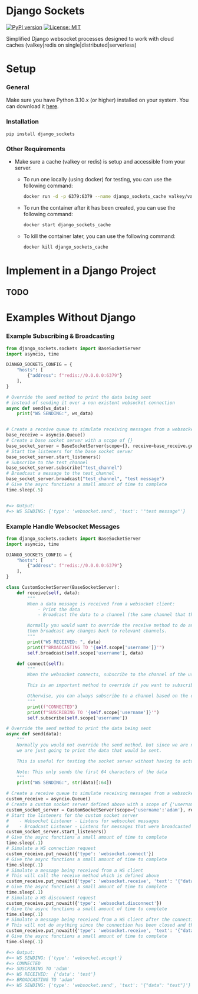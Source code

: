 # Django Sockets
[![PyPI version](https://badge.fury.io/py/django_sockets.svg)](https://badge.fury.io/py/django_sockets)
[![License: MIT](https://img.shields.io/badge/License-MIT-yellow.svg)](https://opensource.org/licenses/MIT)

Simplified Django websocket processes designed to work with cloud caches (valkey|redis on single|distributed|serverless)

# Setup

### General

Make sure you have Python 3.10.x (or higher) installed on your system. You can download it [here](https://www.python.org/downloads/).

### Installation

```
pip install django_sockets
```

### Other Requirements

- Make sure a cache (valkey or redis) is setup and accessible from your server.

    - To run one locally (using docker) for testing, you can use the following command:

        ```bash
        docker run -d -p 6379:6379 --name django_sockets_cache valkey/valkey:7
        ```

    - To run the container after it has been created, you can use the following command:

        ```bash
        docker start django_sockets_cache
        ```

    - To kill the container later, you can use the following command:

        ```bash
        docker kill django_sockets_cache
        ```

# Implement in a Django Project

## TODO


# Examples Without Django

### Example Subscribing & Broadcasting
```py
from django_sockets.sockets import BaseSocketServer
import asyncio, time

DJANGO_SOCKETS_CONFIG = {
    "hosts": [
        {"address": f"redis://0.0.0.0:6379"}
    ],
}

# Override the send method to print the data being sent
# instead of sending it over a non existent websocket connection
async def send(ws_data):
    print("WS SENDING:", ws_data)


# Create a receive queue to simulate receiving messages from a websocket client
base_receive = asyncio.Queue()
# Create a base socket server with a scope of {}
base_socket_server = BaseSocketServer(scope={}, receive=base_receive.get, send=send, config=DJANGO_SOCKETS_CONFIG)
# Start the listeners for the base socket server
base_socket_server.start_listeners()
# Subscribe to the test_channel
base_socket_server.subscribe("test_channel")
# Broadcast a message to the test_channel
base_socket_server.broadcast("test_channel", "test message")
# Give the async functions a small amount of time to complete
time.sleep(.5)


#=> Output:
#=> WS SENDING: {'type': 'websocket.send', 'text': '"test message"'}
```

### Example Handle Websocket Messages
```py
from django_sockets.sockets import BaseSocketServer
import asyncio, time

DJANGO_SOCKETS_CONFIG = {
    "hosts": [
        {"address": f"redis://0.0.0.0:6379"}
    ],
}

class CustomSocketServer(BaseSocketServer):
    def receive(self, data):
        """
        When a data message is received from a websocket client:
            - Print the data
            - Broadcast the data to a channel (the same channel that the socket server is subscribed to)

        Normally you would want to override the receive method to do any server side processing of the data that is received
        then broadcast any changes back to relevant channels.
        """
        print("WS RECEIVED: ", data)
        print(f"BROADCASTING TO '{self.scope['username']}'")
        self.broadcast(self.scope['username'], data)

    def connect(self):
        """
        When the websocket connects, subscribe to the channel of the user.

        This is an important method to override if you want to subscribe to a channel when a user frist connects.

        Otherwise, you can always subscribe to a channel based on the data that is received in the receive method.
        """
        print(f"CONNECTED")
        print(f"SUSCRIBING TO '{self.scope['username']}'")
        self.subscribe(self.scope['username'])

# Override the send method to print the data being sent
async def send(data):
    """
    Normally you would not override the send method, but since we are not actually sending data over a websocket connection
    we are just going to print the data that would be sent.

    This is useful for testing the socket server without having to actually send data over a websocket connection

    Note: This only sends the first 64 characters of the data
    """
    print("WS SENDING:", str(data)[:64])

# Create a receive queue to simulate receiving messages from a websocket client
custom_receive = asyncio.Queue()
# Create a custom socket server defined above with a scope of {'username':'adam'}, the custom_receive queue, and the send method defined above
custom_socket_server = CustomSocketServer(scope={'username':'adam'}, receive=custom_receive.get, send=send)
# Start the listeners for the custom socket server
#    - Websocket Listener - Listens for websocket messages
#    - Broadcast Listener - Listens for messages that were broadcasted to a channel that the socket server is subscribed to
custom_socket_server.start_listeners()
# Give the async functions a small amount of time to complete
time.sleep(.1)
# Simulate a WS connection request
custom_receive.put_nowait({'type': 'websocket.connect'})
# Give the async functions a small amount of time to complete
time.sleep(.1)
# Simulate a message being received from a WS client
# This will call the receive method which is defined above
custom_receive.put_nowait({'type': 'websocket.receive', 'text': '{"data": "test"}'})
# Give the async functions a small amount of time to complete
time.sleep(.1)
# Simulate a WS disconnect request
custom_receive.put_nowait({'type': 'websocket.disconnect'})
# Give the async functions a small amount of time to complete
time.sleep(.1)
# Simulate a message being received from a WS client after the connection has been closed
# This will not do anything since the connection has been closed and the listeners have been killed
custom_receive.put_nowait({'type': 'websocket.receive', 'text': '{"data_after_close": "test"}'})
# Give the async functions a small amount of time to complete
time.sleep(.1)

#=> Output:
#=> WS SENDING: {'type': 'websocket.accept'}
#=> CONNECTED
#=> SUSCRIBING TO 'adam'
#=> WS RECEIVED:  {'data': 'test'}
#=> BROADCASTING TO 'adam'
#=> WS SENDING: {'type': 'websocket.send', 'text': '{"data": "test"}'}

```
